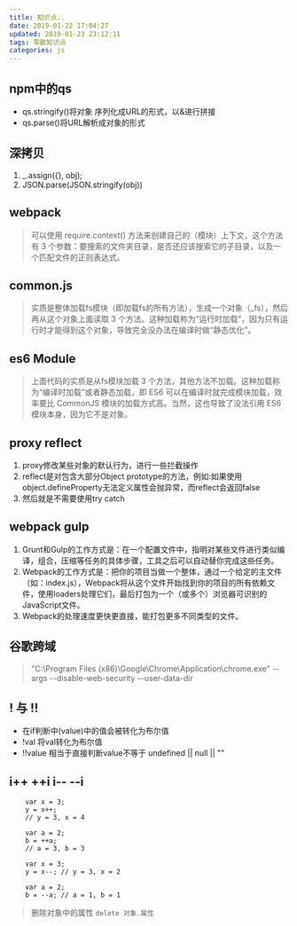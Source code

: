 ```yaml
---
title: 知识点..
date: 2019-01-22 17:04:27
updated: 2019-01-23 23:12:11
tags: 零散知识点
categories: js
---
```


## npm中的qs
- qs.stringify()将对象 序列化成URL的形式，以&进行拼接
- qs.parse()将URL解析成对象的形式

##  深拷贝
1. _.assign({}, obj);
2. JSON.parse(JSON.stringify(obj))

## webpack
>可以使用 require.context() 方法来创建自己的（模块）上下文，这个方法有 3 个参数：要搜索的文件夹目录，是否还应该搜索它的子目录，以及一个匹配文件的正则表达式。

## common.js
>实质是整体加载fs模块（即加载fs的所有方法），生成一个对象（_fs），然后再从这个对象上面读取 3 个方法。这种加载称为“运行时加载”，因为只有运行时才能得到这个对象，导致完全没办法在编译时做“静态优化”。

## es6 Module
>上面代码的实质是从fs模块加载 3 个方法，其他方法不加载。这种加载称为“编译时加载”或者静态加载，即 ES6 可以在编译时就完成模块加载，效率要比 CommonJS 模块的加载方式高。当然，这也导致了没法引用 ES6 模块本身，因为它不是对象。

## proxy reflect
1. proxy修改某些对象的默认行为，进行一些拦截操作
2. reflect是对包含大部分Object prototype的方法，例如:如果使用object.defineProperty无法定义属性会抛异常，而reflect会返回false
3. 然后就是不需要使用try catch 

## webpack gulp
1. Grunt和Gulp的工作方式是：在一个配置文件中，指明对某些文件进行类似编译，组合，压缩等任务的具体步骤，工具之后可以自动替你完成这些任务。
2. Webpack的工作方式是：把你的项目当做一个整体，通过一个给定的主文件（如：index.js），Webpack将从这个文件开始找到你的项目的所有依赖文件，使用loaders处理它们，最后打包为一个（或多个）浏览器可识别的JavaScript文件。
3. Webpack的处理速度更快更直接，能打包更多不同类型的文件。

## 谷歌跨域
>"C:\Program Files (x86)\Google\Chrome\Application\chrome.exe" --args --disable-web-security --user-data-dir

## ! 与 !!
- 在if判断中(value)中的值会被转化为布尔值
- !val 将val转化为布尔值
- !!value 相当于直接判断value不等于 undefined || null || ""

## i++ ++i i-- --i

```                  
	var x = 3;
	y = x++; 
	// y = 3, x = 4

	var a = 2;
	b = ++a; 
	// a = 3, b = 3

	var x = 3; 
	y = x--; // y = 3, x = 2

	var a = 2; 
	b = --a; // a = 1, b = 1
```

>删除对象中的属性 `delete 对象.属性`